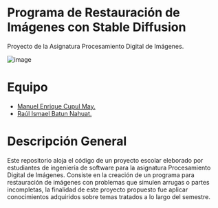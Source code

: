 # Programa de Restauración de Imágenes con Stable Diffusion
Proyecto de la Asignatura Procesamiento Digital de Imágenes.

![image](https://github.com/ManuelC13/Restaurador_Imagenes/Img_Resultados_Ejemplo/Ejemplo_1.png)

# Equipo
* [Manuel Enrique Cupul May.](https://github.com/ManuelC13)
* [Raúl Ismael Batun Nahuat.](https://github.com/RaulNahuat)

# Descripción General
Este repositorio aloja el código de un proyecto escolar eleborado por estudiantes de ingeniería de software para la asignatura Procesamiento Digital de Imágenes. Consiste en la creación de un programa para restauración de imágenes con problemas que simulen arrugas o partes incompletas, la finalidad de este proyecto propuesto fue aplicar conocimientos adquiridos sobre temas tratados a lo largo del semestre.
